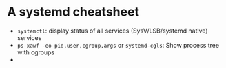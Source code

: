 # A systemd cheatsheet
* `systemctl`: display status of all services (SysV/LSB/systemd native) services
* `ps xawf -eo pid,user,cgroup,args` or `systemd-cgls`: Show process tree with cgroups
* 
